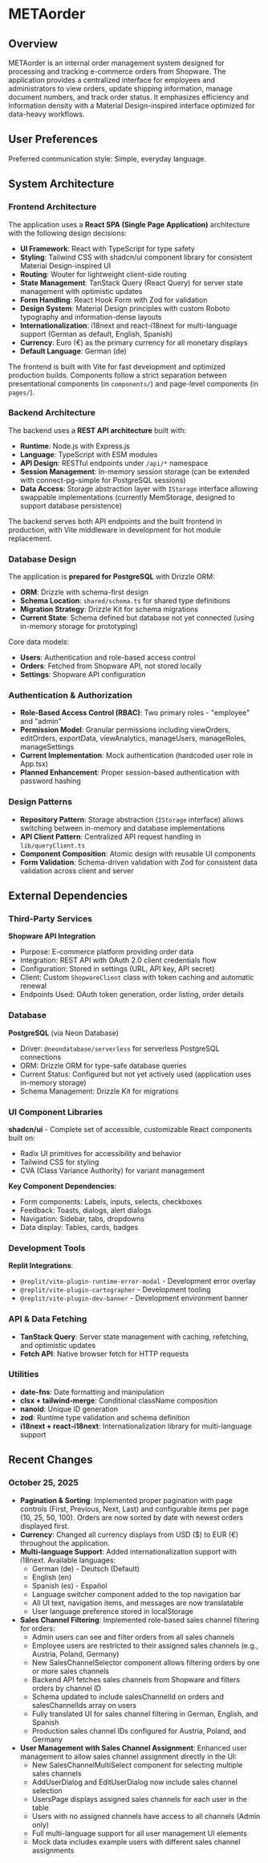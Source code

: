 # METAorder

## Overview

METAorder is an internal order management system designed for processing and tracking e-commerce orders from Shopware. The application provides a centralized interface for employees and administrators to view orders, update shipping information, manage document numbers, and track order status. It emphasizes efficiency and information density with a Material Design-inspired interface optimized for data-heavy workflows.

## User Preferences

Preferred communication style: Simple, everyday language.

## System Architecture

### Frontend Architecture

The application uses a **React SPA (Single Page Application)** architecture with the following design decisions:

- **UI Framework**: React with TypeScript for type safety
- **Styling**: Tailwind CSS with shadcn/ui component library for consistent Material Design-inspired UI
- **Routing**: Wouter for lightweight client-side routing
- **State Management**: TanStack Query (React Query) for server state management with optimistic updates
- **Form Handling**: React Hook Form with Zod for validation
- **Design System**: Material Design principles with custom Roboto typography and information-dense layouts
- **Internationalization**: i18next and react-i18next for multi-language support (German as default, English, Spanish)
- **Currency**: Euro (€) as the primary currency for all monetary displays
- **Default Language**: German (de)

The frontend is built with Vite for fast development and optimized production builds. Components follow a strict separation between presentational components (in `components/`) and page-level components (in `pages/`).

### Backend Architecture

The backend uses a **REST API architecture** built with:

- **Runtime**: Node.js with Express.js
- **Language**: TypeScript with ESM modules
- **API Design**: RESTful endpoints under `/api/*` namespace
- **Session Management**: In-memory session storage (can be extended with connect-pg-simple for PostgreSQL sessions)
- **Data Access**: Storage abstraction layer with `IStorage` interface allowing swappable implementations (currently MemStorage, designed to support database persistence)

The backend serves both API endpoints and the built frontend in production, with Vite middleware in development for hot module replacement.

### Database Design

The application is **prepared for PostgreSQL** with Drizzle ORM:

- **ORM**: Drizzle with schema-first design
- **Schema Location**: `shared/schema.ts` for shared type definitions
- **Migration Strategy**: Drizzle Kit for schema migrations
- **Current State**: Schema defined but database not yet connected (using in-memory storage for prototyping)

Core data models:
- **Users**: Authentication and role-based access control
- **Orders**: Fetched from Shopware API, not stored locally
- **Settings**: Shopware API configuration

### Authentication & Authorization

- **Role-Based Access Control (RBAC)**: Two primary roles - "employee" and "admin"
- **Permission Model**: Granular permissions including viewOrders, editOrders, exportData, viewAnalytics, manageUsers, manageRoles, manageSettings
- **Current Implementation**: Mock authentication (hardcoded user role in App.tsx)
- **Planned Enhancement**: Proper session-based authentication with password hashing

### Design Patterns

- **Repository Pattern**: Storage abstraction (`IStorage` interface) allows switching between in-memory and database implementations
- **API Client Pattern**: Centralized API request handling in `lib/queryClient.ts`
- **Component Composition**: Atomic design with reusable UI components
- **Form Validation**: Schema-driven validation with Zod for consistent data validation across client and server

## External Dependencies

### Third-Party Services

**Shopware API Integration**
- Purpose: E-commerce platform providing order data
- Integration: REST API with OAuth 2.0 client credentials flow
- Configuration: Stored in settings (URL, API key, API secret)
- Client: Custom `ShopwareClient` class with token caching and automatic renewal
- Endpoints Used: OAuth token generation, order listing, order details

### Database

**PostgreSQL** (via Neon Database)
- Driver: `@neondatabase/serverless` for serverless PostgreSQL connections
- ORM: Drizzle ORM for type-safe database queries
- Current Status: Configured but not yet actively used (application uses in-memory storage)
- Schema Management: Drizzle Kit for migrations

### UI Component Libraries

**shadcn/ui** - Complete set of accessible, customizable React components built on:
- Radix UI primitives for accessibility and behavior
- Tailwind CSS for styling
- CVA (Class Variance Authority) for variant management

**Key Component Dependencies**:
- Form components: Labels, inputs, selects, checkboxes
- Feedback: Toasts, dialogs, alert dialogs
- Navigation: Sidebar, tabs, dropdowns
- Data display: Tables, cards, badges

### Development Tools

**Replit Integrations**:
- `@replit/vite-plugin-runtime-error-modal` - Development error overlay
- `@replit/vite-plugin-cartographer` - Development tooling
- `@replit/vite-plugin-dev-banner` - Development environment banner

### API & Data Fetching

- **TanStack Query**: Server state management with caching, refetching, and optimistic updates
- **Fetch API**: Native browser fetch for HTTP requests

### Utilities

- **date-fns**: Date formatting and manipulation
- **clsx + tailwind-merge**: Conditional className composition
- **nanoid**: Unique ID generation
- **zod**: Runtime type validation and schema definition
- **i18next + react-i18next**: Internationalization library for multi-language support

## Recent Changes

### October 25, 2025
- **Pagination & Sorting**: Implemented proper pagination with page controls (First, Previous, Next, Last) and configurable items per page (10, 25, 50, 100). Orders are now sorted by date with newest orders displayed first.
- **Currency**: Changed all currency displays from USD ($) to EUR (€) throughout the application.
- **Multi-language Support**: Added internationalization support with i18next. Available languages:
  - German (de) - Deutsch (Default)
  - English (en)
  - Spanish (es) - Español
  - Language switcher component added to the top navigation bar
  - All UI text, navigation items, and messages are now translatable
  - User language preference stored in localStorage
- **Sales Channel Filtering**: Implemented role-based sales channel filtering for orders:
  - Admin users can see and filter orders from all sales channels
  - Employee users are restricted to their assigned sales channels (e.g., Austria, Poland, Germany)
  - New SalesChannelSelector component allows filtering orders by one or more sales channels
  - Backend API fetches sales channels from Shopware and filters orders by channel ID
  - Schema updated to include salesChannelId on orders and salesChannelIds array on users
  - Fully translated UI for sales channel filtering in German, English, and Spanish
  - Production sales channel IDs configured for Austria, Poland, and Germany
- **User Management with Sales Channel Assignment**: Enhanced user management to allow sales channel assignment directly in the UI:
  - New SalesChannelMultiSelect component for selecting multiple sales channels
  - AddUserDialog and EditUserDialog now include sales channel selection
  - UsersPage displays assigned sales channels for each user in the table
  - Users with no assigned channels have access to all channels (Admin only)
  - Full multi-language support for all user management UI elements
  - Mock data includes example users with different sales channel assignments